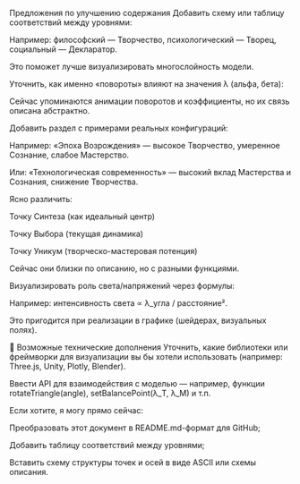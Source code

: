 Предложения по улучшению содержания
Добавить схему или таблицу соответствий между уровнями:

Например: философский — Творчество, психологический — Творец, социальный — Декларатор.

Это поможет лучше визуализировать многослойность модели.

Уточнить, как именно «повороты» влияют на значения λ (альфа, бета):

Сейчас упоминаются анимации поворотов и коэффициенты, но их связь описана абстрактно.

Добавить раздел с примерами реальных конфигураций:

Например: «Эпоха Возрождения» — высокое Творчество, умеренное Сознание, слабое Мастерство.

Или: «Технологическая современность» — высокий вклад Мастерства и Сознания, снижение Творчества.

Ясно различить:

Точку Синтеза (как идеальный центр)

Точку Выбора (текущая динамика)

Точку Уникум (творческо-мастеровая потенция)

Сейчас они близки по описанию, но с разными функциями.

Визуализировать роль света/напряжений через формулы:

Например: интенсивность света ∝ λ_угла / расстояние².

Это пригодится при реализации в графике (шейдерах, визуальных полях).

🔧 Возможные технические дополнения
Уточнить, какие библиотеки или фреймворки для визуализации вы бы хотели использовать (например: Three.js, Unity, Plotly, Blender).

Ввести API для взаимодействия с моделью — например, функции rotateTriangle(angle), setBalancePoint(λ_T, λ_M) и т.п.

Если хотите, я могу прямо сейчас:

Преобразовать этот документ в README.md-формат для GitHub;

Добавить таблицу соответствий между уровнями;

Вставить схему структуры точек и осей в виде ASCII или схемы описания.